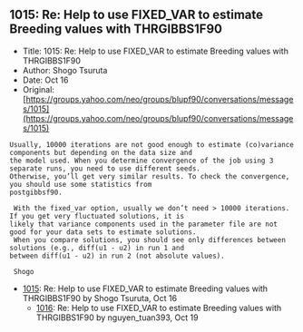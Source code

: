 ## 1015: Re: Help to use FIXED_VAR to estimate Breeding values with THRGIBBS1F90

- Title: 1015: Re: Help to use FIXED_VAR to estimate Breeding values with THRGIBBS1F90
- Author: Shogo Tsuruta
- Date: Oct 16
- Original: [https://groups.yahoo.com/neo/groups/blupf90/conversations/messages/1015](https://groups.yahoo.com/neo/groups/blupf90/conversations/messages/1015)

```
Usually, 10000 iterations are not good enough to estimate (co)variance components but depending on the data size and
the model used. When you determine convergence of the job using 3 separate runs, you need to use different seeds.
Otherwise, you’ll get very similar results. To check the convergence, you should use some statistics from
postgibbsf90.

 With the fixed_var option, usually we don’t need > 10000 iterations. If you get very fluctuated solutions, it is
likely that variance components used in the parameter file are not good for your data sets to estimate solutions.
 When you compare solutions, you should see only differences between solutions (e.g., diff(u1 - u2) in run 1 and
between diff(u1 - u2) in run 2 (not absolute values).

 Shogo
```

- [1015](1015.md): Re: Help to use FIXED_VAR to estimate Breeding values with THRGIBBS1F90 by Shogo Tsuruta, Oct 16
    - [1016](1016.md): Re: Help to use FIXED_VAR to estimate Breeding values with THRGIBBS1F90 by nguyen_tuan393, Oct 19
